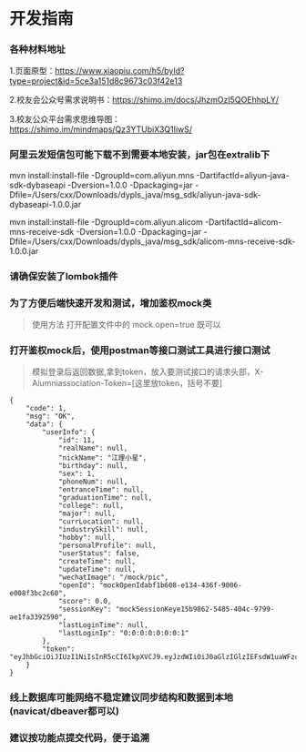 # 开发指南
### 各种材料地址
1.页面原型：https://www.xiaopiu.com/h5/byId?type=project&id=5ce3a151d8c9673c03f42e13

2.校友会公众号需求说明书：https://shimo.im/docs/JhzmOzI5QOEhhpLY/ 

3.校友公众平台需求思维导图：https://shimo.im/mindmaps/Qz3YTUbiX3Q1IiwS/ 

### 阿里云发短信包可能下载不到需要本地安装，jar包在extralib下
mvn install:install-file -DgroupId=com.aliyun.mns -DartifactId=aliyun-java-sdk-dybaseapi -Dversion=1.0.0 -Dpackaging=jar -Dfile=/Users/cxx/Downloads/dypls_java/msg_sdk/aliyun-java-sdk-dybaseapi-1.0.0.jar

mvn install:install-file -DgroupId=com.aliyun.alicom -DartifactId=alicom-mns-receive-sdk -Dversion=1.0.0 -Dpackaging=jar -Dfile=/Users/cxx/Downloads/dypls_java/msg_sdk/alicom-mns-receive-sdk-1.0.0.jar

### 请确保安装了lombok插件


### 为了方便后端快速开发和测试，增加鉴权mock类
> 使用方法 打开配置文件中的 mock.open=true 既可以

### 打开鉴权mock后，使用postman等接口测试工具进行接口测试
> 模拟登录后返回数据,拿到token，放入要测试接口的请求头部，X-Alumniassociation-Token=[这里放token，括号不要]
```$xslt
{
    "code": 1,
    "msg": "OK",
    "data": {
        "userInfo": {
            "id": 11,
            "realName": null,
            "nickName": "江理小星",
            "birthday": null,
            "sex": 1,
            "phoneNum": null,
            "entranceTime": null,
            "graduationTime": null,
            "college": null,
            "major": null,
            "currLocation": null,
            "industrySkill": null,
            "hobby": null,
            "personalProfile": null,
            "userStatus": false,
            "createTime": null,
            "updateTime": null,
            "wechatImage": "/mock/pic",
            "openId": "mockOpenIdabf1b608-e134-436f-9006-e008f3bc2c60",
            "score": 0.0,
            "sessionKey": "mockSessionKeye15b9862-5485-404c-9799-ae1fa3392590",
            "lastLoginTime": null,
            "lastLoginIp": "0:0:0:0:0:0:0:1"
        },
        "token": "eyJhbGciOiJIUzI1NiIsInR5cCI6IkpXVCJ9.eyJzdWIiOiJ0aGlzIGlzIEFsdW1uaWFzc29jaWF0aW9uIHRva2VuIiwiYXVkIjoiTUlOSUFQUCIsImlzcyI6IkFsdW1uaWFzc29jaWF0aW9uIiwiZXhwIjoxNTY5NTE2MDAwLCJ1c2VySWQiOjExLCJpYXQiOjE1Njk1MDg4MDB9.GzHslX36g64pXs0KmTRj8r0bJYi4o0rcRik_cBwejkA"
    }
}
```

### 线上数据库可能网络不稳定建议同步结构和数据到本地(navicat/dbeaver都可以)

### 建议按功能点提交代码，便于追溯